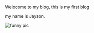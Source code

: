 Welocome to my blog, this is my first blog

my name is Jayson.


<img src="/blog/images/pexels-arindam-2213575.jpg" alt="funny pic">


